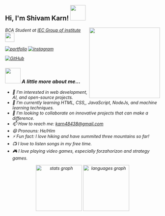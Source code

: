 <h2> Hi, I'm Shivam Karn! <img src="https://media.giphy.com/media/mGcNjsfWAjY5AEZNw6/giphy.gif" width="50"></h2>
<img align='right' src="https://media.giphy.com/media/fha1cv4Le2lVRXXJsc/giphy.gif?cid=ecf05e47img5vpst86pk43ey6rufm1azq9damy0l62bgt7j5&ep=v1_gifs_search&rid=giphy.gif&ct=g" width="230">
<p><em>BCA Student at <a href="https://www.iec.edu.in//">IEC Group of institute</a><img src="https://media.giphy.com/media/fYSnHlufseco8Fh93Z/giphy.gif" width="30"></br>

[![portfolio](https://img.shields.io/badge/my_portfolio-000?style=for-the-badge&logo=ko-fi&logoColor=white)]()
[![instagram](https://img.shields.io/badge/instagram-fe02bf?style=for-the-badge&logo=instagram&logoColor=white)](https://www.instagram.com/_@shivamkarn_kayastha/)

[![GitHub](https://img.shields.io/badge/Github-000?style=for-the-badge&logo=github&logoColor=white)](https://github.com/Skarn-2006)


### <img src="https://media.giphy.com/media/VgCDAzcKvsR6OM0uWg/giphy.gif" width="50"> A little more about me...  
- 👀 I’m interested in web development, AI, and open-source projects.
- 🌱 I’m currently learning HTML, CSS,, JavaScript, NodeJs, and machine learning techniques.
- 💞 I’m looking to collaborate on innovative projects that can make a difference.
- 📫 How to reach me: [karn48438@gmail.com](karn48438@gmail.com)
- 😄 Pronouns: He/Him
- ⚡ Fun fact: I love hiking and have summited three mountains so far!
- 📺 I love to listen songs in my free time.
- 🎮 I love playing video games, especially forzahorizon and strategy games.

<div align="center">
  <img src="https://github-readme-stats.vercel.app/api?username=Skarn-2006&hide_title=false&hide_rank=false&show_icons=true&include_all_commits=true&count_private=true&disable_animations=false&theme=dracula&locale=en&hide_border=false&order=1" height="150" alt="stats graph"  />
  <img src="https://github-readme-stats.vercel.app/api/top-langs?username=Skarn-2006&locale=en&hide_title=false&layout=compact&card_width=320&langs_count=5&theme=dracula&hide_border=false&order=2" height="150" alt="languages graph"  />
</div>

###

